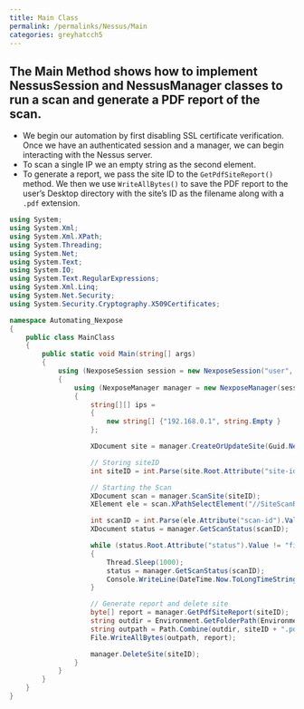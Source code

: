 ```yaml
---
title: Main Class
permalink: /permalinks/Nessus/Main
categories: greyhatcch5
---
```


## The Main Method shows how to implement NessusSession and NessusManager classes to run a scan and generate a PDF report of the scan.

* We begin our automation by first disabling SSL certificate verification. Once we have an authenticated session and a manager, we can begin interacting with the Nessus server.
* To scan a single IP we an empty string as the second element.
* To generate a report, we pass the site ID to the `GetPdfSiteReport()` method. We then
we use `WriteAllBytes()` to save the PDF report to the user’s Desktop directory with the site’s ID as the filename along with a `.pdf` extension.

```csharp
using System;
using System.Xml;
using System.Xml.XPath;
using System.Threading;
using System.Net;
using System.Text;
using System.IO;
using System.Text.RegularExpressions;
using System.Xml.Linq;
using System.Net.Security;
using System.Security.Cryptography.X509Certificates;

namespace Automating_Nexpose
{
    public class MainClass
    {
        public static void Main(string[] args)
        {
            using (NexposeSession session = new NexposeSession("user", "password", "127.0.0.1"))
            {
                using (NexposeManager manager = new NexposeManager(session))
                {
                    string[][] ips =
                    {
                        new string[] {"192.168.0.1", string.Empty }
                    };

                    XDocument site = manager.CreateOrUpdateSite(Guid.NewGuid().ToString(), null, ips);

                    // Storing siteID
                    int siteID = int.Parse(site.Root.Attribute("site-id").Value);

                    // Starting the Scan
                    XDocument scan = manager.ScanSite(siteID);
                    XElement ele = scan.XPathSelectElement("//SiteScanResponse/Scan");

                    int scanID = int.Parse(ele.Attribute("scan-id").Value);
                    XDocument status = manager.GetScanStatus(scanID);

                    while (status.Root.Attribute("status").Value != "finished")
                    {
                        Thread.Sleep(1000);
                        status = manager.GetScanStatus(scanID);
                        Console.WriteLine(DateTime.Now.ToLongTimeString() + ": " + status.ToString());
                    }

                    // Generate report and delete site
                    byte[] report = manager.GetPdfSiteReport(siteID);
                    string outdir = Environment.GetFolderPath(Environment.SpecialFolder.DesktopDirectory);
                    string outpath = Path.Combine(outdir, siteID + ".pdf");
                    File.WriteAllBytes(outpath, report);

                    manager.DeleteSite(siteID);
                }
            }
        }
    }
}
```
